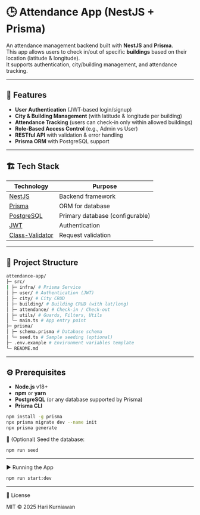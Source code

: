 # 🕒 Attendance App (NestJS + Prisma)

An attendance management backend built with **NestJS** and **Prisma**.  
This app allows users to check in/out of specific **buildings** based on their location (latitude & longitude).  
It supports authentication, city/building management, and attendance tracking.

---

## 🚀 Features
- **User Authentication** (JWT-based login/signup)
- **City & Building Management** (with latitude & longitude per building)
- **Attendance Tracking** (users can check-in only within allowed buildings)
- **Role-Based Access Control** (e.g., Admin vs User)
- **RESTful API** with validation & error handling
- **Prisma ORM** with PostgreSQL support

---

## 🏗️ Tech Stack
| Technology | Purpose |
|------------|---------|
| [NestJS](https://nestjs.com/) | Backend framework |
| [Prisma](https://www.prisma.io/) | ORM for database |
| [PostgreSQL](https://www.postgresql.org/) | Primary database (configurable) |
| [JWT](https://jwt.io/) | Authentication |
| [Class-Validator](https://github.com/typestack/class-validator) | Request validation |

---

## 📂 Project Structure
```bash
attendance-app/
├─ src/
| ├─ infra/ # Prisma Service
│ ├─ user/ # Authentication (JWT)
│ ├─ city/ # City CRUD
│ ├─ building/ # Building CRUD (with lat/long)
│ ├─ attendance/ # Check-in / Check-out
│ ├─ utils/ # Guards, Filters, Utils
│ └─ main.ts # App entry point
├─ prisma/
│ ├─ schema.prisma # Database schema
│ └─ seed.ts # Sample seeding (optional)
├─ .env.example # Environment variables template
└─ README.md
```

---

## ⚙️ Prerequisites
- **Node.js** v18+
- **npm** or **yarn**
- **PostgreSQL** (or any database supported by Prisma)
- **Prisma CLI**
```bash
npm install -g prisma
npx prisma migrate dev --name init
npx prisma generate
```

🔑 (Optional) Seed the database:

```bash
npm run seed
```

---

▶️ Running the App
```bash
npm run start:dev
```

---

📜 License

MIT © 2025 Hari Kurniawan
